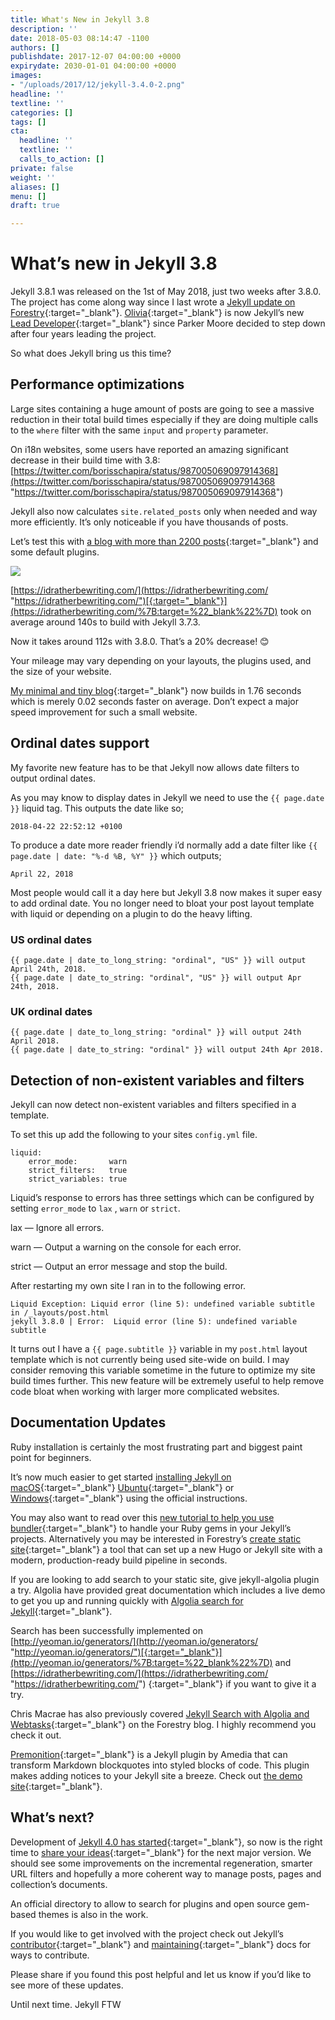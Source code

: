 ```yaml
---
title: What's New in Jekyll 3.8
description: ''
date: 2018-05-03 08:14:47 -1100
authors: []
publishdate: 2017-12-07 04:00:00 +0000
expirydate: 2030-01-01 04:00:00 +0000
images:
- "/uploads/2017/12/jekyll-3.4.0-2.png"
headline: ''
textline: ''
categories: []
tags: []
cta:
  headline: ''
  textline: ''
  calls_to_action: []
private: false
weight: ''
aliases: []
menu: []
draft: true

---
```

# What’s new in Jekyll 3.8

Jekyll 3.8.1 was released on the 1st of May 2018, just two weeks after 3.8.0. The project has come along way since I last wrote a [Jekyll update on Forestry](https://forestry.io/blog/what-s-new-in-jekyll-3-4-0/){:target="_blank"}. [Olivia](https://liv.cat/){:target="_blank"} is now Jekyll’s new [Lead Developer](https://jekyllrb.com/news/2018/02/19/meet-jekyll-s-new-lead-developer/){:target="_blank"} since Parker Moore decided to step down after four years leading the project.

So what does Jekyll bring us this time?

## Performance optimizations

Large sites containing a huge amount of posts are going to see a massive reduction in their total build times especially if they are doing multiple calls to the `where` filter with the same `input` and `property` parameter.

On i18n websites, some users have reported an amazing significant decrease in their build time with 3.8: [https://twitter.com/borisschapira/status/987005069097914368](https://twitter.com/borisschapira/status/987005069097914368 "https://twitter.com/borisschapira/status/987005069097914368")

Jekyll also now calculates `site.related_posts` only when needed and way more efficiently. It’s only noticeable if you have thousands of posts.

Let’s test this with [a blog with more than 2200 posts](https://github.com/tomjoht/tomjoht.github.io){:target="_blank"} and some default plugins.

![](/uploads/2018/05/total-build-times.png)

[https://idratherbewriting.com/](https://idratherbewriting.com/ "https://idratherbewriting.com/")[{:target="_blank"}](https://idratherbewriting.com/%7B:target=%22_blank%22%7D) took on average around 140s to build with Jekyll 3.7.3.

Now it takes around 112s with 3.8.0. That’s a 20% decrease! :blush:

Your mileage may vary depending on your layouts, the plugins used, and the size of your website.

[My minimal and tiny blog](http://desiredpersona.com/){:target="_blank"} now builds  in 1.76 seconds which is merely 0.02 seconds faster on average. Don’t expect a major speed improvement for such a small website.

## Ordinal dates support

My favorite new feature has to be that Jekyll now allows date filters to output ordinal dates.

As you may know to display dates in Jekyll we need to use the `{{ page.date }}` liquid tag. This outputs the date like so;

    2018-04-22 22:52:12 +0100

To produce a date more reader friendly i’d normally add a date filter like `{{ page.date | date: "%-d %B, %Y" }}` which outputs;

    April 22, 2018

Most people would call it a day here but Jekyll 3.8 now makes it super easy to add ordinal date. You no longer need to bloat your post layout template with liquid or depending on a plugin to do the heavy lifting.

### US ordinal dates

    {{ page.date | date_to_long_string: "ordinal", "US" }} will output April 24th, 2018.
    {{ page.date | date_to_string: "ordinal", "US" }} will output Apr 24th, 2018.

### UK ordinal dates

    {{ page.date | date_to_long_string: "ordinal" }} will output 24th April 2018.
    {{ page.date | date_to_string: "ordinal" }} will output 24th Apr 2018.

## Detection of non-existent variables and filters

Jekyll can now detect non-existent variables and filters specified in a template.

To set this up add the following to your sites `config.yml` file.

    liquid:
    	error_mode:       warn
    	strict_filters:   true
    	strict_variables: true

Liquid’s response to errors has three settings which can be configured by setting `error_mode` to `lax` , `warn` or `strict`.

lax — Ignore all errors.

warn — Output a warning on the console for each error.

strict — Output an error message and stop the build.

After restarting my own site I ran in to the following error.

    Liquid Exception: Liquid error (line 5): undefined variable subtitle in /_layouts/post.html
    jekyll 3.8.0 | Error:  Liquid error (line 5): undefined variable subtitle

It turns out I have a `{{ page.subtitle }}` variable in my `post.html` layout template which is not currently being used site-wide on build. I may consider removing this variable sometime in the future to optimize my site build times further. This new feature will be extremely useful to help remove code bloat when working with larger more complicated websites.

## Documentation Updates

Ruby installation is certainly the most frustrating part and biggest paint point for beginners.

It’s now much easier to get started [installing Jekyll on macOS](https://jekyllrb.com/docs/installation/#macOS){:target="_blank"} [Ubuntu](https://jekyllrb.com/docs/installation/#ubuntu){:target="_blank"} or [Windows](https://jekyllrb.com/docs/windows/#installation-via-rubyinstaller){:target="_blank"} using the official instructions.

You may also want to read over this [new tutorial to help you use bundler](https://jekyllrb.com/tutorials/using-jekyll-with-bundler/){:target="_blank"} to handle your Ruby gems in your Jekyll’s projects. Alternatively you may be interested in Forestry’s [create static site](https://forestry.io/blog/instant-production-ready-scaffolding-with-create-static-site/){:target="_blank"} a tool that can set up a new Hugo or Jekyll site with a modern, production-ready build pipeline in seconds.

If you are looking to add search to your static site, give jekyll-algolia plugin a try. Algolia have provided great documentation which includes a live demo to get you up and running quickly with [Algolia search for Jekyll](https://community.algolia.com/jekyll-algolia/getting-started.html){:target="_blank"}.

Search has been successfully implemented on [http://yeoman.io/generators/](http://yeoman.io/generators/ "http://yeoman.io/generators/")[{:target="_blank"}](http://yeoman.io/generators/%7B:target=%22_blank%22%7D) and [https://idratherbewriting.com/](https://idratherbewriting.com/ "https://idratherbewriting.com/") {:target="_blank"} if you want to give it a try.

Chris Macrae has also previously covered [Jekyll Search with Algolia and Webtasks](https://forestry.io/blog/search-with-algolia-in-jekyll/){:target="_blank"} on the Forestry blog. I highly recommend you check it out.

[Premonition](https://github.com/amedia/premonition){:target="_blank"} is a Jekyll plugin by Amedia that can transform Markdown blockquotes into styled blocks of code. This plugin makes adding notices to your Jekyll site a breeze. Check out [the demo site](https://amedia.github.io/premonition-demo/){:target="_blank"}.

## What’s next?

Development of [Jekyll 4.0 has started](https://jekyllrb.com/news/2018/04/19/development-update/){:target="_blank"}, so now is the right time to [share your ideas](https://github.com/jekyll/jekyll/issues/6948){:target="_blank"} for the next major version. We should see some improvements on the incremental regeneration, smarter URL filters and hopefully a more coherent way to manage posts, pages and collection’s documents.

An official directory to allow to search for plugins and open source gem-based themes is also in the work.

If you would like to get involved with the project check out Jekyll’s [contributor](https://jekyllrb.com/docs/contributing/){:target="_blank"} and [maintaining](https://jekyllrb.com/docs/maintaining/){:target="_blank"} docs for ways to contribute.

Please share if you found this post helpful and let us know if you’d like to see more of these updates.

Until next time. Jekyll FTW
